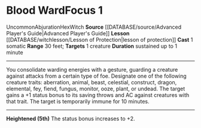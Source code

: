 ﻿---
actions: '[one-action]'
component:
- Somatic
duration: sustained up to 1 minute
heighten: 5th
heighten_level: 1, 5
id: '791'
lesson: '[[DATABASE/witchlesson/Lesson of Protection|Lesson of Protection]]'
level: '1'
name: Blood Ward
range: 30 feet
rarity: Uncommon
school: Abjuration
source: '[[DATABASE/source/Advanced Player''s Guide|Advanced Player''s Guide]]'
target: 1 creature
trait:
- '[[DATABASE/trait/Abjuration|Abjuration]]'
- '[[DATABASE/trait/Hex|Hex]]'
- '[[DATABASE/trait/Uncommon|Uncommon]]'
- '[[DATABASE/trait/Witch|Witch]]'
type: Focus

---
# Blood Ward<span class="item-type">Focus 1</span>

<span class="trait-uncommon item-trait">Uncommon</span><span class="item-trait">Abjuration</span><span class="item-trait">Hex</span><span class="item-trait">Witch</span>
**Source** [[DATABASE/source/Advanced Player's Guide|Advanced Player's Guide]] 
**Lesson** [[DATABASE/witchlesson/Lesson of Protection|lesson of protection]]
**Cast** <span class="action-icon">1</span> somatic
**Range** 30 feet; **Targets** 1 creature
**Duration** sustained up to 1 minute

---
You consolidate warding energies with a gesture, guarding a creature against attacks from a certain type of foe. Designate one of the following creature traits: aberration, animal, beast, celestial, construct, dragon, elemental, fey, fiend, fungus, monitor, ooze, plant, or undead. The target gains a +1 status bonus to its saving throws and AC against creatures with that trait. The target is temporarily immune for 10 minutes.

---
**Heightened (5th)** The status bonus increases to +2.